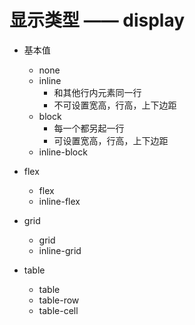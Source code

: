 # 显示类型 —— display

- 基本值

  - none
  - inline
    - 和其他行内元素同一行
    - 不可设置宽高，行高，上下边距
  - block
    - 每一个都另起一行
    - 可设置宽高，行高，上下边距
  - inline-block
- flex
  - flex
  - inline-flex
- grid
  - grid
  - inline-grid
- table
  - table
  - table-row
  - table-cell
